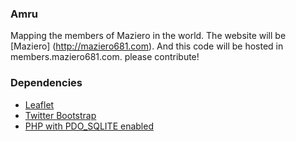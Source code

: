 ### Amru

Mapping the members of Maziero in the world. The website will be [Maziero] (http://maziero681.com). And this code will be hosted in members.maziero681.com. please contribute!

### Dependencies

- [Leaflet](http://leaflet.cloudmade.com/)
- [Twitter Bootstrap](http://twitter.github.com/bootstrap/)
- [PHP with PDO_SQLITE enabled](http://php.net/manual/en/ref.pdo-sqlite.php)
